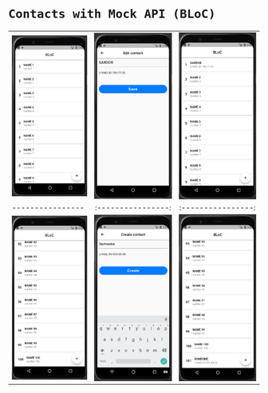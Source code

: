 # ```Contacts with Mock API (BLoC)```

|  |  |  |
|----------------|:----------------:|:----------------:|
| ![Main Page](assets/readme/img.png) | ![Create Page](assets/readme/img_1.png) | ![Edit Page](assets/readme/img_2.png) |
|----------------|:----------------:|:----------------:|
| ![Main Page](assets/readme/img_3.png) | ![Create Page](assets/readme/img_4.png) | ![Edit Page](assets/readme/img_5.png) |